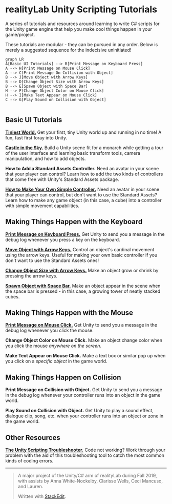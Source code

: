 # realityLab Unity Scripting Tutorials

A series of tutorials and resources around learning to write C# scripts for the Unity game engine that help you make cool things happen in your game/project.

These tutorials are modular - they can be pursued in any order. Below is merely a suggested sequence for the indecisive uninitiated!


```mermaid
graph LR
A[Basic UI Tutorials] --> B[Print Message on Keyboard Press]
A --> H[Print Message on Mouse Click]
A --> C[Print Message On Collision with Object]
B --> J[Move Object with Arrow Keys]
B --> D[Change Object Size with Arrow Keys]
B --> E[Spawn Object with Space Bar]
H --> F[Change Object Color on Mouse Click]
H --> I[Make Text Appear on Mouse Click]
C --> G[Play Sound on Collision with Object]


```

## Basic UI Tutorials

**[Tiniest World.](https://docs.google.com/document/d/1HICcZzxWDP6cL9Y6xMmYOgyY1Ym7-_HHbYp5XHS6zbQ/edit?usp=sharing)**  Get your first, tiny Unity world up and running in no time! A fun, fast first foray into Unity.
 
**[Castle in the  Sky.](https://www.youtube.com/watch?v=14N5oHBaOSE&feature=youtu.be)**  Build a Unity scene fit for a monarch while getting a tour of the user interface and learning basic transform tools, camera manipulation, and how to add objects.

**How to Add a Standard Assets Controller.** Need an avatar in your scene that your player can control?  Learn how to add the two kinds of controllers that come free with Unity's Standard Assets package.

**[How to Make Your Own Simple Controller.](https://www.youtube.com/watch?v=C0r451Oj540)** Need an avatar in your scene that your player can control, but don't want to use the Standard Assets? Learn how to make any game object (in this case, a cube) into a controller with simple movement capabilities.

## Making Things Happen with the Keyboard

**[Print Message on Keyboard Press.](https://youtu.be/2Vdnk1WNIHI)** Get Unity to send you a message in the debug log whenever you press a key on the keyboard.

**[Move Object with Arrow Keys.](https://www.youtube.com/watch?v=C0r451Oj540)** Control an object's cardinal movement using the arrow keys. Useful for making your own basic controller if you don't want to use the Standard Assets ones!

**[Change Object Size with Arrow Keys.](https://www.youtube.com/watch?v=NaKjmQqp5uA&feature=youtu.be)** Make an object grow or shrink by pressing the arrow keys.

**[Spawn Object with Space Bar.](https://www.youtube.com/watch?v=5zpGC8uaCl4&feature=youtu.be)** Make an object appear in the scene when the space bar is pressed - in this case, a growing tower of neatly stacked cubes.

## Making Things Happen with the Mouse

**[Print Message on Mouse Click.](https://youtu.be/2Vdnk1WNIHI)** Get Unity to send you a message in the debug log whenever you click the mouse. 

**Change Object Color on Mouse Click.** Make an object change color when you click the mouse *anywhere on the screen*.

**Make Text Appear on Mouse Click.** Make a text box or similar pop up when you click on a *specific object* in the game world.

## Making Things Happen on Collision

**Print Message on Collision with Object.** Get Unity to send you a message in the debug log whenever your controller runs into an object in the game world.

**Play Sound on Collision with Object.** Get Unity to play a sound effect, dialogue clip, song, etc. when your controller runs into an object or zone in the game world.

## Other Resources
**[The Unity Scripting Troubleshooter.](https://harvard.az1.qualtrics.com/jfe/form/SV_0Drc0IHiLqermkt)** Code not working? Work through your problem with the aid of this troubleshooting tool to catch the most common kinds of coding errors.

---

> A major project of the Unity/C# arm of realityLab during Fall 2019,
> with assists by Anna White-Nockelby, Clarisse Wells, Ceci Mancuso, and Lauren.
> 
> 
> 
> 
> Written with [StackEdit](https://stackedit.io/).

<!--stackedit_data:
eyJoaXN0b3J5IjpbMTYxNDE0Mzg4OCwtODAyODYyNDE5LC0zMT
IxOTY5NzMsLTE0NDQyMjg5NDAsOTYzMTUwMzg2LC0xNzM5MzY5
NTM1LDMwNDg0NDMxMywtNDYwMzAxNTIsMTY2MTMwMjY4MywtMT
QzODU1MDIwNywtODc5NzE1Mjg3LC0yMDU3NzI5MTAzLDEwMDc5
MTkzMjIsMTE1ODkwNjgwMl19
-->
